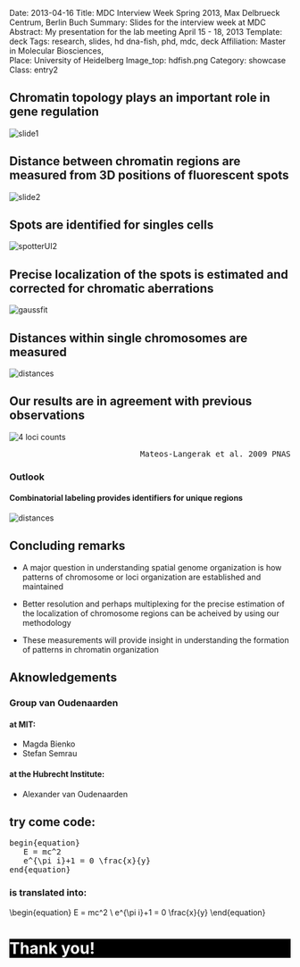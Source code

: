 Date: 2013-04-16
Title: MDC Interview Week Spring 2013, Max Delbrueck Centrum, Berlin Buch
Summary: Slides for the interview week at MDC
Abstract: My presentation for the lab meeting April 15 - 18, 2013
Template: deck
Tags: research, slides, hd dna-fish, phd, mdc, deck
Affiliation: Master in Molecular Biosciences, 	
Place: University of Heidelberg
Image_top: hdfish.png
Category: showcase
Class: entry2

<div class="slide" id="1"><h2>Chromatin topology plays an important role in gene regulation</h2>
<p><img alt="slide1" src="/static/images/slides/chromatin-organization/slide1_2.png" /></p>
</div><div class="slide" id="2"><h2>Distance between chromatin regions are measured from 3D positions of fluorescent spots</h2>
<p><img alt="slide2" src="/static/images/slides/chromatin-organization/slide2.png" /></p>
</div><div class="slide" id="3"><h2>Spots are identified for singles cells</h2>
<p><img alt="spotterUI2" src="/static/images/slides/chromatin-organization/spotterUI.png" /></p>
</div><div class="slide" id="4"><h2>Precise localization of the spots is estimated and corrected for chromatic aberrations</h2>
<p><img alt="gaussfit" src="/static/images/slides/chromatin-organization/slide4.png" /></p>
</div><div class="slide" id="5"><h2>Distances within single chromosomes are measured</h2>
<p><img alt="distances" src="/static/images/slides/chromatin-organization/slide5.png" /></p>
</div><div class="slide" id="6"><h2>Our results are in agreement with previous observations</h2>
<p><img alt="4 loci counts" src="/static/images/slides/chromatin-organization/slide6.png" /></p>
<pre style="text-align:right;">Mateos-Langerak et al. 2009 PNAS</pre>

<h3>Outlook</h3>
<h4>Combinatorial labeling provides identifiers for unique regions</h4>
<p><img alt="distances" src="/static/images/slides/chromatin-organization/comb-label.png" /></p>
</div><div class="slide" id="7"><h2>Concluding remarks</h2>
<ul>
<li>
<p>A major question in understanding spatial genome organization is how patterns of chromosome or loci organization are established and maintained</p>
</li>
<li>
<p>Better resolution and perhaps multiplexing for the precise estimation of the localization of chromosome regions can be acheived by using our methodology </p>
</li>
<li>
<p>These measurements will provide insight in understanding the formation of patterns in chromatin organization</p>
</li>
</ul>
</div><div class="slide" id="8"><h2>Aknowledgements</h2>
<h3>Group van Oudenaarden</h3>
<h4>at MIT:</h4>
<ul>
<li>Magda Bienko</li>
<li>Stefan Semrau</li>
</ul>
<h4>at the Hubrecht Institute:</h4>
<ul>
<li>Alexander van Oudenaarden</li>
</ul>
</div><div class="slide" id="9"><h2>try come code:</h2>
<div class="codehilite"><pre>begin<span class="nb">{</span>equation<span class="nb">}</span>
   E = mc<span class="nb">^</span>2
   e<span class="nb">^{</span><span class="k">\pi</span> i<span class="nb">}</span>+1 = 0 <span class="k">\frac</span><span class="nb">{</span>x<span class="nb">}{</span>y<span class="nb">}</span>
end<span class="nb">{</span>equation<span class="nb">}</span>
</pre></div>


<h3>is translated into:</h3>
<p>\begin{equation}
E = mc^2 \
e^{\pi i}+1 = 0 \frac{x}{y}
\end{equation}</p>
<p></div><div class="slide" id="30" style="background-color:#000000;"><h1 style="color:#fafafa;">Thank you!</h1></p>
</div>

